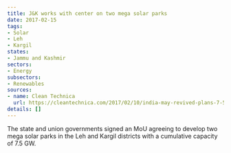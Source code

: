 ```yaml
---
title: J&K works with center on two mega solar parks
date: 2017-02-15
tags:
- Solar
- Leh
- Kargil
states:
- Jammu and Kashmir
sectors:
- Energy
subsectors:
- Renewables
sources:
- name: Clean Technica
  url: https://cleantechnica.com/2017/02/10/india-may-revived-plans-7-5-gigawatts-solar-projects/
details: []
---
```


The state and union governments signed an MoU agreeing to develop two mega solar parks in the Leh and Kargil districts with a cumulative capacity of 7.5 GW.
